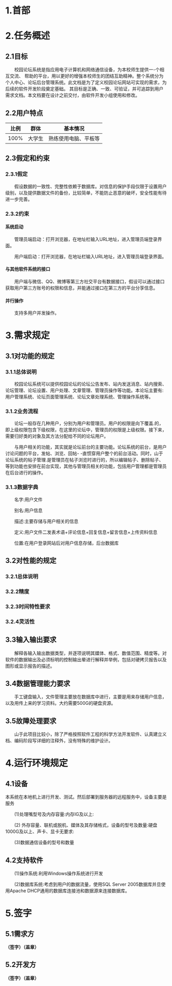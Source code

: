 # 1.首部

# 2.任务概述

## 2.1目标
&emsp;&emsp;校园论坛系统是指应用电子计算机和网络通信设备，为本校师生提供一-个相互交流、 帮助的平台，用以更好的增强本校师生的团结互助精神。整个系统分为个人中心、论坛后台管理系统。此文档是为了定义校园论坛网站可实现的需求，为后续的软件开发阶段奠定基础。 其目标是正确、一致、可验证，并可追踪到用户需求文档。本文档要在设计之前交付，由软件开发小组使用和修改。

## 2.2用户特点
|比例|群体|基本情况|
|---|----|----|
|100%|大学生|熟练使用电脑、平板等|

## 2.3假定和约束

### 2.3.1假定
&emsp;&emsp;假设数据的一致性、完整性依赖于数据库。对信息的保护手段仅限于设置用户级别，以及提供数据文件的备份，比较简单，不能防止恶意的破坏，安全性能有待进一步完善。

### 2.3.2约束

#### 系统启动
&emsp;&emsp;管理员端启动：打开浏览器，在地址栏输入URL地址，进入管理员端登录界面。

&emsp;&emsp;用户端启动：打开浏览器，在地址栏输入URL地址，进入管理员端登录界面。

#### 与其他软件系统的接口
&emsp;&emsp;用户端与微信、QQ、微博等第三方社交平台有数据接口，假设可以通过接口获取用户第三方账号的权限和信息，并能通过接口在第三方的平台分享信息。

#### 并行操作
&emsp;&emsp;支持多用户并发操作。


# 3.需求规定

## 3.1对功能的规定

### 3.1.1总体说明
&emsp;&emsp;校园论坛系统可以提供校园论坛的论坛公告发布、站内发送消息、站内搜索、论坛管理、论坛设置、用户处理、文章管理、管理员操作等功能。本论坛主要有:用户管理系统、论坛页面管理系统、论坛文章处理系统、管理操作系统等。

### 3.1.2业务流程
&emsp;&emsp;论坛一般存在几种用户，分别为用户和管理员。用户的权限是向下覆盖.的，即上级权限包含下级权限，在这里的论坛中，管理员的权限是上级权限。接下来，需要归好类的对象及其方法分配给不同的论坛用户。

&emsp;&emsp;与用户相关的功能，其实就是论坛前台的主要功能。论坛系统的前台，是用户讨论问题的平台，发帖、浏览、回帖- -直惯穿用户整个的前台活动。同时，山于论坛系统的帖子管理.是管理员在帖子浏览时进行的，所以编辑帖子、删除帖子、等到功能也安排在前台实现，其他与管理员相关的功能，包括用户管理都是管理员在后台进行的操作。

### 3.1.3数据字典
&emsp;&emsp;名字:用户文件

&emsp;&emsp;别名:用户信息

&emsp;&emsp;描述:主要存储与用户相关的信息

&emsp;&emsp;定义:用户文件二发表术语+评论信息+回复信息+留言信息+上传资料信息

&emsp;&emsp;位置:在用户登录网站后对用户信息存储，后台数据库

## 3.2对性能的规定

### 3.2.1总体说明


### 3.2.2精度


### 3.2.3时间特性要求


### 3.2.4灵活性


## 3.3输入输出要求
&emsp;&emsp;解释各输入输出数据类型，并逐项说明其媒体、格式、数值范围、精度等。对软件的数据输出及必须标明的控制输出晕进行解释并举例，包括对硬拷贝报告以及图形或显示报告的描述。

## 3.4数据管理能力要求
&emsp;&emsp;手工键盘输入，文件管理主要放在数据库中进行，主要是用来存储用户信息，以及用传上来的学习资料。大约需要500G的硬盘资源。

## 3.5故障处理要求
&emsp;&emsp;山于此项目比较小，除了严格按照软件工程的科学方法开发软件、认真建立义档、编码阶段写详细的注释外，没有特殊的维护设计。

# 4.运行环境规定

## 4.1设备
本系统在本地机上进行开发、测试。然后部署到服务器的远程服务中，设备主要是服务

&emsp;&emsp;(1)处理嘴型号及内存容量:内存IG及以上:

&emsp;&emsp;(2) 外存容量、联机或脱机、媒体及其存储格式，设备的型号及数量:硬盘1000G及以上、声卡、显卡无要求:

&emsp;&emsp;(3)数据通信设备的型号和数量

## 4.2支持软件
&emsp;&emsp;(1)操作系统:利用Windows操作系统进行开发

&emsp;&emsp;(2)数据库系统:考虑到用户的数据流量，使用SQL Server 2005数据库并旦使用Apache DHCP通用的数据库连接池和数据源来连接数据库。


# 5.签字

## 5.1需求方
**（签字）（盖章）**


## 5.2开发方
**（签字）（盖章）**

